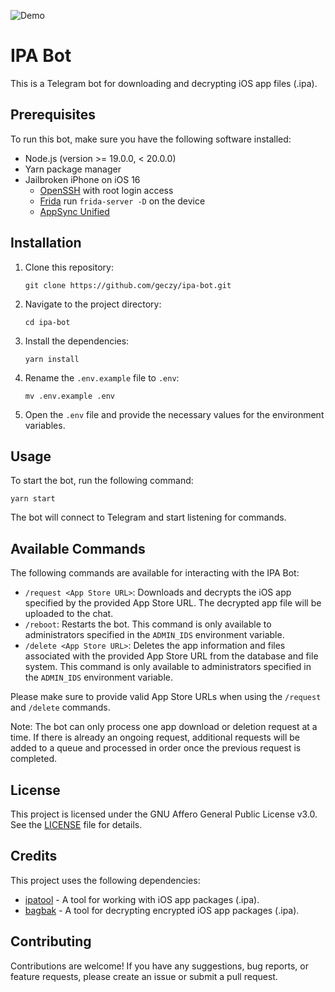 ![Demo](https://github.com/dotabod/backend/assets/1036968/7bd6663a-577a-417c-ad74-d037fab641d3)

# IPA Bot

This is a Telegram bot for downloading and decrypting iOS app files (.ipa).

## Prerequisites

To run this bot, make sure you have the following software installed:

- Node.js (version >= 19.0.0, < 20.0.0)
- Yarn package manager
- Jailbroken iPhone on iOS 16
  - [OpenSSH](https://www.ios-repo-updates.com/repository/cydia-telesphoreo/package/openssh/) with root login access
  - [Frida](https://www.ios-repo-updates.com/repository/frida/package/re.frida.server/) run `frida-server -D` on the device
  - [AppSync Unified](https://www.ios-repo-updates.com/repository/karen-s-repo/package/ai.akemi.appsyncunified/)

## Installation

1. Clone this repository:

   ```shell
   git clone https://github.com/geczy/ipa-bot.git
   ```

2. Navigate to the project directory:

   ```shell
   cd ipa-bot
   ```

3. Install the dependencies:

   ```shell
   yarn install
   ```

4. Rename the `.env.example` file to `.env`:

   ```shell
   mv .env.example .env
   ```

5. Open the `.env` file and provide the necessary values for the environment variables.

## Usage

To start the bot, run the following command:

```shell
yarn start
```

The bot will connect to Telegram and start listening for commands.

## Available Commands

The following commands are available for interacting with the IPA Bot:

- `/request <App Store URL>`: Downloads and decrypts the iOS app specified by the provided App Store URL. The decrypted app file will be uploaded to the chat.
- `/reboot`: Restarts the bot. This command is only available to administrators specified in the `ADMIN_IDS` environment variable.
- `/delete <App Store URL>`: Deletes the app information and files associated with the provided App Store URL from the database and file system. This command is only available to administrators specified in the `ADMIN_IDS` environment variable.

Please make sure to provide valid App Store URLs when using the `/request` and `/delete` commands.

Note: The bot can only process one app download or deletion request at a time. If there is already an ongoing request, additional requests will be added to a queue and processed in order once the previous request is completed.

## License

This project is licensed under the GNU Affero General Public License v3.0. See the [LICENSE](LICENSE) file for details.

## Credits

This project uses the following dependencies:

- [ipatool](https://github.com/majd/ipatool/) - A tool for working with iOS app packages (.ipa).
- [bagbak](https://github.com/ChiChou/bagbak) - A tool for decrypting encrypted iOS app packages (.ipa).

## Contributing

Contributions are welcome! If you have any suggestions, bug reports, or feature requests, please create an issue or submit a pull request.
